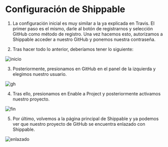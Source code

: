 # Configuración de Shippable

1. La configuración inicial es muy similar a la ya explicada en Travis. El primer paso es el mismo, darle al botón de registrarnos y selección GitHub como método de registro. Una vez hacemos esto, autorizamos a Shippable acceder a nuestro GitHub y ponemos nuestra contraseña.

2. Tras hacer todo lo anterior, deberíamos tener lo siguiente:

![inicio](https://raw.githubusercontent.com/joseegc10/get-match/master/docs/img/shippable/inicio.png)

3. Posteriormente, presionamos en GitHub en el panel de la izquierda y elegimos nuestro usuario.

![gh](https://raw.githubusercontent.com/joseegc10/get-match/master/docs/img/shippable/gh.png)

4. Tras ello, presionamos en Enable a Project y posteriormente activamos nuestro proyecto.
 
![fin](https://raw.githubusercontent.com/joseegc10/get-match/master/docs/img/shippable/fin.png)

5. Por último, volvemos a la página principal de Shippable y ya podemos ver que nuestro proyecto de GitHub se encuentra enlazado con Shippable.

![enlazado](https://raw.githubusercontent.com/joseegc10/get-match/master/docs/img/shippable/enlazado.png)